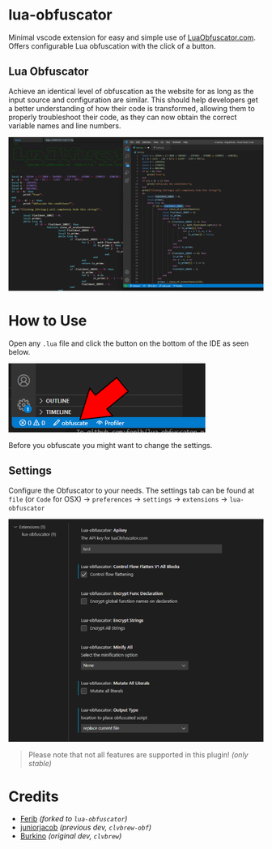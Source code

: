 # lua-obfuscator

Minimal vscode extension for easy and simple use of [LuaObfuscator.com](https://luaobfuscator.com/). Offers configurable Lua obfuscation with the click of a button.

## Lua Obfuscator

Achieve an identical level of obfuscation as the website for as long as the input source and configuration are similar. This should help developers get a better understanding of how their code is transformed, allowing them to properly troubleshoot their code, as they can now obtain the correct variable names and line numbers.

![obfuscator example](./img/obfuscator_obfuscate.png)

# How to Use

Open any `.lua` file and click the button on the bottom of the IDE as seen below.

![obfuscator button in vscode](./img/vscode_obfuscator_button.png)

Before you obfuscate you might want to change the settings.

## Settings

Configure the Obfuscator to your needs. The settings tab can be found at `file` (or `Code` for OSX) -> `preferences` -> `settings` -> `extensions` -> `lua-obfuscator`

![obfuscator settings](./img/obfuscator_settings.png)

> Please note that not all features are supported in this plugin! _(only stable)_


# Credits

- [Ferib](https://github.com/ferib) _(forked to `lua-obfuscator`)_
- [juniorjacob](https://github.com/juniorjacob) _(previous dev, `clvbrew-obf`)_
- [Burkino](https://github.com/Burkino) _(original dev, `clvbrew`)_
